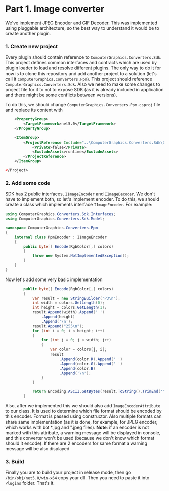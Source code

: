 ﻿# Part 1. Image converter

We've implement JPEG Encoder and GIF Decoder. This was implemented using pluggable architecture, so the best way to
understand it would be to create another plugin.

### 1. Create new project

Every plugin should contain reference to `ComputerGraphics.Converters.Sdk`. This project defines common interfaces and
contracts which are used by plugin loader to load and resolve different plugins. The only way to do it for now is to
clone this repository and add another project to a solution (let's call it `ComputerGraphics.Converters.Ppm`). This
project should reference `ComputerGraphics.Converters.Sdk`. Also we need to make some changes to project file for it to
not to expose SDK (as it is already included in application and there might be some conflicts between versions).

To do this, we should change `ComputerGraphics.Converters.Ppm.csproj` file and replace its content with

```xml <Project Sdk="Microsoft.NET.Sdk">
    <PropertyGroup>
        <TargetFramework>net5.0</TargetFramework>
    </PropertyGroup>

    <ItemGroup>
        <ProjectReference Include="..\ComputerGraphics.Converters.Sdk\ComputerGraphics.Converters.Sdk.csproj">
            <Private>false</Private>
            <ExcludeAssets>runtime</ExcludeAssets>
        </ProjectReference>
    </ItemGroup>

</Project>
```

### 2. Add some code

SDK has 2 public interfaces, `IImageEncoder` and `IImageDecoder`. We don't have to implement both, so let's implement
encoder. To do this, we should create a class which implements interface ```IImageEncoder```. For example:

```csharp
using ComputerGraphics.Converters.Sdk.Interfaces;
using ComputerGraphics.Converters.Sdk.Model;

namespace ComputerGraphics.Converters.Ppm
{
    internal class PpmEncoder : IImageEncoder
    {
        public byte[] Encode(RgbColor[,] colors)
        {
            throw new System.NotImplementedException();
        }
    }
}
```

Now let's add some very basic implementation

```csharp
        public byte[] Encode(RgbColor[,] colors)
        {
            var result = new StringBuilder("P3\n");
            int width = colors.GetLength(0);
            int height = colors.GetLength(1);
            result.Append(width).Append(' ')
                .Append(height)
                .Append('\n');
            result.Append("255\n");
            for (int i = 0; i < height; i++)
            {
                for (int j = 0; j < width; j++)
                {
                    var color = colors[j, i];
                    result
                        .Append(color.R).Append(' ')
                        .Append(color.G).Append(' ')
                        .Append(color.B)
                        .Append('\n');
                }
            }

            return Encoding.ASCII.GetBytes(result.ToString().TrimEnd('\n'));
        }
```

Also, after we implemented this we should also add ```ImageEncoderAttribute``` to our class. It is used to determine
which file format should be encoded by this encoder. Format is passed using constructor. Also multiple formats can share
same implementation (as it is done, for example, for JPEG encoder, which works with bot \*.jpg and ".jpeg files).
**Note**: if an encoder is not marked with this attribute, a warning message will be displayed in console, and this
converter won't be used (because we don't know which format should it encode). If there are 2 encoders for same format a
warning message will be also displayed

### 3. Build

Finally you are to build your project in release mode, then go `/bin/obj/net5.0/win-x64` copy your dll. Then you need to
paste it into `Plugins` folder. That's it.

